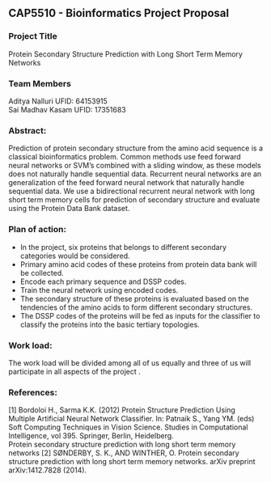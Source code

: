 ## CAP5510 - Bioinformatics Project Proposal


### Project Title
Protein Secondary Structure Prediction with Long Short Term Memory Networks

### Team Members
Aditya Nalluri UFID: 64153915\
Sai Madhav Kasam UFID: 17351683

### Abstract:
Prediction of protein secondary structure from the amino acid sequence is a classical bioinformatics problem.
Common methods use feed forward neural networks or SVM’s combined with a sliding window, as these models
does not naturally handle sequential data. Recurrent neural networks are an generalization of the feed forward
neural network that naturally handle sequential data. We use a bidirectional recurrent neural network with long
short term memory cells for prediction of secondary structure and evaluate using the Protein Data Bank dataset.


### Plan of action:
- In the project, six proteins that belongs to different secondary categories would be considered.  
- Primary amino acid codes of these proteins from protein data bank will be collected.
- Encode each primary sequence and DSSP codes. 
- Train the neural network using encoded codes.
- The secondary structure of these proteins is evaluated based on the tendencies of the amino acids to form different secondary structures.   
- The DSSP codes of the proteins will be fed as inputs for the classifier to classify the proteins into the basic tertiary topologies.



### Work load:
The work load will be divided among all of us equally and three of us will participate in all aspects of the project . 

### References:
[1] Bordoloi H., Sarma K.K. (2012) Protein Structure Prediction Using Multiple Artificial Neural Network Classifier. In: Patnaik S., Yang YM. (eds) Soft Computing Techniques in Vision Science. Studies in Computational Intelligence, vol 395. Springer, Berlin, Heidelberg.\
Protein secondary structure prediction with long short term memory networks
[2] SØNDERBY, S. K., AND WINTHER, O. Protein secondary structure prediction with long short
term memory networks. arXiv preprint arXiv:1412.7828 (2014).
